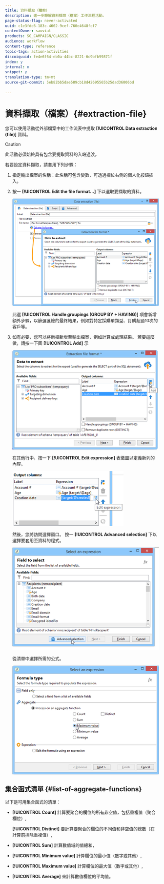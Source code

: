 ```yaml
---
title: 資料擷取（檔案）
description: 進一步瞭解資料擷取（檔案）工作流程活動。
page-status-flag: never-activated
uuid: c1e3fde3-183c-4602-9cef-760e4648fcf7
contentOwner: sauviat
products: SG_CAMPAIGN/CLASSIC
audience: workflow
content-type: reference
topic-tags: action-activities
discoiquuid: fe4e6f64-eb0a-44bc-8221-6c9bfb99871f
index: y
internal: n
snippet: y
translation-type: tm+mt
source-git-commit: 5eb82bb5dae589cb18d42695565b25dad36006bd

---
```



# 資料擷取（檔案）{#extraction-file}

您可以使用活動從外部檔案中的工作流表中提取 **[!UICONTROL Data extraction (file)]** 資料。

>[!CAUTION]
>
>此活動必須始終具有包含要提取資料的入站過渡。

若要設定資料擷取，請套用下列步驟：

1. 指定輸出檔案的名稱：此名稱可包含變數，可透過欄位右側的個人化按鈕插入。
1. 按一 **[!UICONTROL Edit the file format...]** 下以選取要擷取的資料。

   ![](assets/s_advuser_extract_file_param.png)

   此選 **[!UICONTROL Handle groupings (GROUP BY + HAVING)]** 項會新增額外步驟，以篩選匯總的最終結果，例如對特定採購單類型、訂購超過10次的客戶等。

1. 如有必要，您可以將新欄新增至輸出檔案，例如計算或處理結果。 若要這麼做，請按一下圖 **[!UICONTROL Add]** 示

   ![](assets/s_advuser_extract_file_add_col.png)

   在其他行中，按一下 **[!UICONTROL Edit expression]** 表徵圖以定義新列的內容。

   ![](assets/s_advuser_extract_file_add_exp.png)

   然後，您將訪問選擇窗口。 按一 **[!UICONTROL Advanced selection]** 下以選擇要套用至資料的程式。

   ![](assets/s_advuser_extract_file_advanced_selection.png)

   從清單中選擇所需的公式。

   ![](assets/s_advuser_extract_file_agregate_values.png)

## 集合函式清單 {#list-of-aggregate-functions}

以下是可用集合函式的清單：

* **[!UICONTROL Count]** 計算要聚合的欄位的所有非空值，包括重複值（聚合欄位）,

   **[!UICONTROL Distinct]** 要計算要聚合的欄位的不同值和非空值的總數（在計算前排除重複值）,

* **[!UICONTROL Sum]** 計算數值域的值總和，
* **[!UICONTROL Minimum value]** 計算欄位的最小值（數字或其他）,
* **[!UICONTROL Maximum value]** 計算欄位的最大值（數字或其他）,
* **[!UICONTROL Average]** 來計算數值欄位的平均值。

